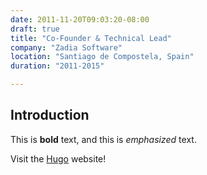 ```yaml
---
date: 2011-11-20T09:03:20-08:00
draft: true
title: "Co-Founder & Technical Lead"
company: "Zadia Software"
location: "Santiago de Compostela, Spain"
duration: "2011-2015"

---
```

## Introduction

This is **bold** text, and this is *emphasized* text.

Visit the [Hugo](https://gohugo.io) website!